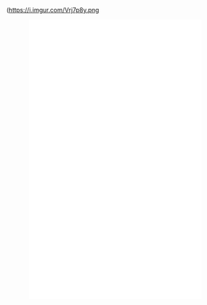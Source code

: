(https://i.imgur.com/Vrj7p8y.png

<p align="center">
  <img align="center" src="/github-metrics.svg" alt="Metrics" width="400">
</p
